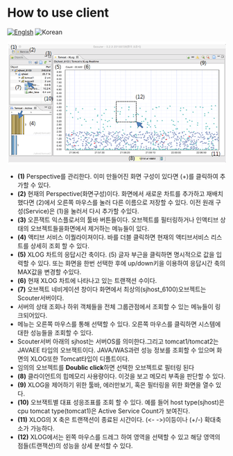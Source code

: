 # How to use client
[![Englsh](https://img.shields.io/badge/language-English-red.svg)](How-To-Use-Client.md) ![Korean](https://img.shields.io/badge/language-Korean-blue.svg)

![Screen](../img/client/client-view.png)

* **(1)** Perspective를 관리한다. 이미 만들어진 화면 구성이 있다면 (+)를 클릭하여 추가할 수 있다.
* **(2)** 현재의 Perspective(화면구성)이다. 화면에서 새로운 차트를 추가하고 재배치했다면 (2)에서 오른쪽 마우스를 눌러 다른 이름으로 저장할 수 있다. 이전 원래 구성(Service)은 (1)을 눌러서 다시 추가할 수있다.
* **(3)** 오픈잭트 익스플로서의 툴바 버튼들이다. 오브젝트를 필터링하거나 인액티브 상태의 오브젝트들을화면에서 제거하는 메뉴들이 있다.
* **(4)** 액티브 서비스 이퀄라이져이다. 바를 더블 클릭하면 현재의 액티브서비스 리스트를 상세히 조회 할 수 있다.
* **(5)** XLOG 차트의 응답시간 축이다. (5) 글자 부근을 클릭하면 명시적으로 값을 입력할 수 있다. 또는 화면을 한번 선택한 후에 up/down키을 이용하여 응답시간 축의 MAX값을 변경할 수있다.
* **(6)** 현재 XLOG 차트에 나타나고 있는 트랜잭션 수이다.
* **(7)** 오브젝트 네비게이션 창이다 화면에서 최상의(sjhost_6100)오브젝트는 Scouter서버이다. 
 * 서버의 상태 조회나 하위 객체들을 전체 그룹관점에서 조회할 수 있는 메뉴들이 링크되어있다. 
 * 메뉴는 오른쪽 마우스를 통해 선택할 수 있다. 오른쪽 마우스를 클릭하면 시스템에 대한 성능들을  조회할 수 있다. 
 * Scouter서버 아래의 sjhost는 서버OS를 의미한다.그리고 tomcat1/tomcat2는 JAVAEE 타입의 오브잭트이다. JAVA/WAS과련 성능 정보를 조회할 수 있으며 화면의 XLOG또한 Tomcat타입이 디플트이다. 
 * 임의의 오브젝트를 **Doublic click**하면 선택한 오브젝트로 필터링 된다
* **(8)** 클라이언트의 힙메모리 사용량이다. 이것을 보고 메모리 부족을 판단할 수 있다. 
* **(9)** XLOG을 제어하기 위한 툴바, 에러만보기, 혹은 필터링을 위한 화면을 열수 있다.
* **(10)** 오브잭트별 대표 성응조표를 조회 할 수 있다. 예를 들어 host type(sjhost)은 cpu
      tomcat type(tomcat1)은 Active Service Count가 보여진다. 
* **(11)** XLOG의 X 축은 트랜잭션이 종료된 시간이다. (<- ->)이등이나 (+/-) 확대축소가 가능하다.
* **(12)** XLOG에서는 왼쪽 마우스를 드레그 하여 영역을 선택할 수 있고 해당 영역의 점들(트랜잭션)의 
       성능을 상세 분석할 수 있다. 